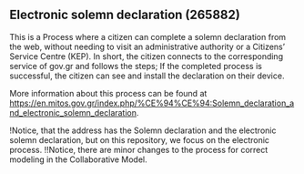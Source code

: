 ## Electronic solemn declaration (265882)
This is a Process where a citizen can complete a solemn declaration from the web, without needing to visit an administrative authority or a Citizens’ Service Centre (KEP). In short, the citizen connects to the corresponding service of gov.gr and follows the steps; If the completed process is successful, the citizen can see and install the declaration on their device. 

More information about this process can be found at https://en.mitos.gov.gr/index.php/%CE%94%CE%94:Solemn_declaration_and_electronic_solemn_declaration.

!Notice, that the address has the Solemn declaration and the electronic solemn declaration, but on this repository, we focus on the electronic process.
!!Notice, there are minor changes to the process for correct modeling in the Collaborative Model.
